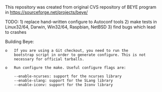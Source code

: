 This repository was created from original CVS repository of BEYE program in https://sourceforge.net/projects/beye/

TODO:
    1) replace hand-written configure to Autoconf tools
    2) make tests in Linux32/64, Darwin, Win32/64, Raspbian, NetBSD 
    3) find bugs which lead to crashes

Building Beye:

    o   If you are using a Git checkout, you need to run the
        bootstrap script in order to generate configure. This is not
        necessary for official tarballs.

    o   Run configure the make. Useful configure flags are:

        --enable-ncurses: support for the ncurses library
        --enable-slang: support for the SLang library
        --enable-iconv: support for the Iconv library



